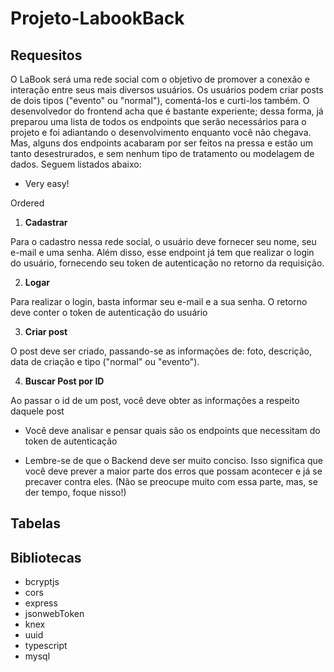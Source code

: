 # Projeto-LabookBack

## Requesitos
O LaBook será uma rede social com o objetivo de promover a conexão e interação entre seus mais diversos usuários. Os usuários podem criar posts de dois tipos ("evento" ou "normal"), comentá-los e curti-los também. O desenvolvedor do frontend acha que é bastante experiente; dessa forma, já preparou uma lista de todos os endpoints que serão necessários para o projeto e foi adiantando o desenvolvimento enquanto você não chegava. Mas, alguns dos endpoints acabaram por ser feitos na pressa e estão um tanto desestrurados, e sem nenhum tipo de tratamento ou modelagem de dados. Seguem listados abaixo:

+ Very easy!

Ordered

1. **Cadastrar**

Para o cadastro nessa rede social, o usuário deve fornecer seu nome, seu e-mail e uma senha. Além disso, esse endpoint já tem que realizar o login do usuário, fornecendo seu token de autenticação no retorno da requisição.

2. **Logar**

Para realizar o login, basta informar seu e-mail e a sua senha. O retorno deve conter o token de autenticação do usuário

3. **Criar post**

O post deve ser criado, passando-se as informações de: foto, descrição, data de criação e tipo ("normal" ou "evento").

4. **Buscar Post por ID**

Ao passar o id de um post, você deve obter as informações a respeito daquele post


+ Você deve analisar e pensar quais são os endpoints que necessitam do token de autenticação

+ Lembre-se de que o Backend deve ser muito conciso. Isso significa que você deve prever a maior parte dos erros que possam acontecer e já se precaver contra eles. (Não se preocupe muito com essa parte, mas, se der tempo, foque nisso!)

## Tabelas


## Bibliotecas
+ bcryptjs
+ cors 
+ express
+ jsonwebToken
+ knex
+ uuid
+ typescript
+ mysql



